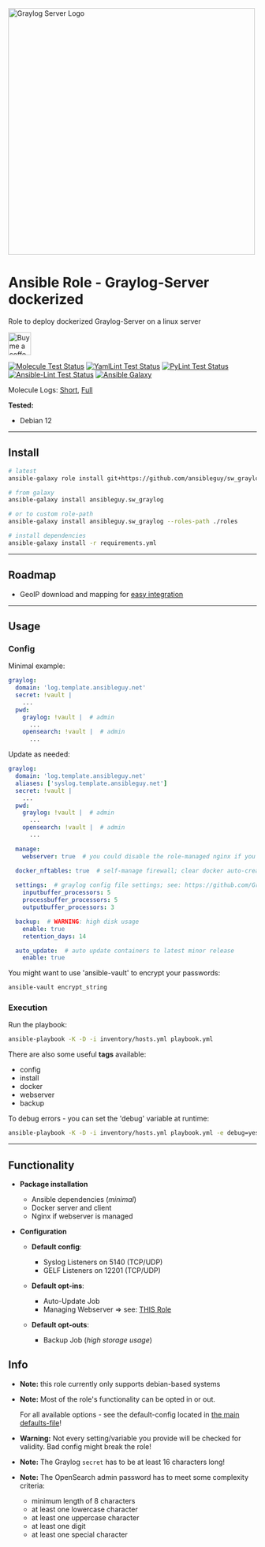 <a href="https://graylog.org/products/source-available/">
<img src="https://graylog.org/wp-content/uploads/2022/07/GrayLog_Logo_color.png" alt="Graylog Server Logo" width="500"/>
</a>

# Ansible Role - Graylog-Server dockerized

Role to deploy dockerized Graylog-Server on a linux server

<a href='https://ko-fi.com/ansible0guy' target='_blank'><img height='35' style='border:0px;height:46px;' src='https://az743702.vo.msecnd.net/cdn/kofi3.png?v=0' border='0' alt='Buy me a coffee' />

[![Molecule Test Status](https://badges.ansibleguy.net/sw_graylog.molecule.svg)](https://github.com/ansibleguy/_meta_cicd/blob/latest/templates/usr/local/bin/cicd/molecule.sh.j2)
[![YamlLint Test Status](https://badges.ansibleguy.net/sw_graylog.yamllint.svg)](https://github.com/ansibleguy/_meta_cicd/blob/latest/templates/usr/local/bin/cicd/yamllint.sh.j2)
[![PyLint Test Status](https://badges.ansibleguy.net/sw_graylog.pylint.svg)](https://github.com/ansibleguy/_meta_cicd/blob/latest/templates/usr/local/bin/cicd/pylint.sh.j2)
[![Ansible-Lint Test Status](https://badges.ansibleguy.net/sw_graylog.ansiblelint.svg)](https://github.com/ansibleguy/_meta_cicd/blob/latest/templates/usr/local/bin/cicd/ansiblelint.sh.j2)
[![Ansible Galaxy](https://badges.ansibleguy.net/galaxy.badge.svg)](https://galaxy.ansible.com/ui/standalone/roles/ansibleguy/sw_graylog)

Molecule Logs: [Short](https://badges.ansibleguy.net/log/molecule_sw_graylog_test_short.log), [Full](https://badges.ansibleguy.net/log/molecule_sw_graylog_test.log)

**Tested:**
* Debian 12

----

## Install

```bash
# latest
ansible-galaxy role install git+https://github.com/ansibleguy/sw_graylog

# from galaxy
ansible-galaxy install ansibleguy.sw_graylog

# or to custom role-path
ansible-galaxy install ansibleguy.sw_graylog --roles-path ./roles

# install dependencies
ansible-galaxy install -r requirements.yml
```

----

## Roadmap

* GeoIP download and mapping for [easy integration](https://graylog.org/post/how-to-set-up-graylog-geoip-configuration/)

----

## Usage

### Config

Minimal example:

```yaml
graylog:
  domain: 'log.template.ansibleguy.net'
  secret: !vault |
    ...
  pwd:
    graylog: !vault |  # admin
      ...
    opensearch: !vault |  # admin
      ...
```

Update as needed:

```yaml
graylog:
  domain: 'log.template.ansibleguy.net'
  aliases: ['syslog.template.ansibleguy.net']
  secret: !vault |
    ...
  pwd:
    graylog: !vault |  # admin
      ...
    opensearch: !vault |  # admin
      ...  

  manage:
    webserver: true  # you could disable the role-managed nginx if you want to self-manage it

  docker_nftables: true  # self-manage firewall; clear docker auto-created rules
  
  settings:  # graylog config file settings; see: https://github.com/Graylog2/graylog2-server/blob/6.0.0/misc/graylog.conf
    inputbuffer_processors: 5
    processbuffer_processors: 5
    outputbuffer_processors: 3

  backup:  # WARNING: high disk usage
    enable: true
    retention_days: 14

  auto_update:  # auto update containers to latest minor release
    enable: true
```

You might want to use 'ansible-vault' to encrypt your passwords:
```bash
ansible-vault encrypt_string
```

### Execution

Run the playbook:
```bash
ansible-playbook -K -D -i inventory/hosts.yml playbook.yml
```

There are also some useful **tags** available:
* config
* install
* docker
* webserver
* backup

To debug errors - you can set the 'debug' variable at runtime:
```bash
ansible-playbook -K -D -i inventory/hosts.yml playbook.yml -e debug=yes
```

----

## Functionality

* **Package installation**
  * Ansible dependencies (_minimal_)
  * Docker server and client
  * Nginx if webserver is managed


* **Configuration**

  * **Default config**:
    * Syslog Listeners on 5140 (TCP/UDP)
    * GELF Listeners on 12201 (TCP/UDP)
 

  * **Default opt-ins**:
    * Auto-Update Job
    * Managing Webserver => see: [THIS Role](https://github.com/ansibleguy/infra_nginx)


  * **Default opt-outs**:
    * Backup Job (*high storage usage*)

## Info

* **Note:** this role currently only supports debian-based systems


* **Note:** Most of the role's functionality can be opted in or out.

  For all available options - see the default-config located in [the main defaults-file](https://github.com/ansibleguy/sw_graylog/blob/latest/defaults/main/1_main.yml)!


* **Warning:** Not every setting/variable you provide will be checked for validity. Bad config might break the role!


* **Note:** The Graylog `secret` has to be at least 16 characters long!


* **Note:** The OpenSearch admin password has to meet some complexity criteria:

  * minimum length of 8 characters
  * at least one lowercase character
  * at least one uppercase character
  * at least one digit
  * at least one special character
